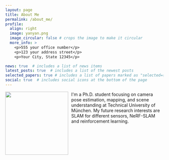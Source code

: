 ```yaml
---
layout: page
title: About Me
permalink: /about_me/
profile:
  align: right
  image: yanyan.png
  image_circular: false # crops the image to make it circular
  more_info: >
    <p>555 your office number</p>
    <p>123 your address street</p>
    <p>Your City, State 12345</p>

news: true  # includes a list of news items
latest_posts: true  # includes a list of the newest posts
selected_papers: true # includes a list of papers marked as "selected={true}"
social: true  # includes social icons at the bottom of the page
---
```

<!-- <div style="float:left;margin:0 10px 10px 0" markdown="1">
    ![book](images/yanyan.png)
</div> -->
<div style="float:left;margin:0 10px 10px 0" class="col-md-4" markdown="1">
  <!-- ![Alt Text](../img/folder/blah.jpg) -->
  <img height="200px" class="center-block" src="../images/yanyan.png">
  </div>

I'm a Ph.D. student focusing on camera pose estimation, mapping, and scene understanding at Technical University of München. My future research interests are SLAM for different sensors, NeRF-SLAM and reinforcement learning.
